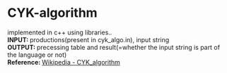 # CYK-algorithm
implemented in c++ using libraries..<br>
<b>INPUT: </b> productions(present in cyk_algo.in), input string <br>
<b>OUTPUT: </b> precessing table and result(=whether the input string is part of the language or not)<br>
<b>Reference: </b><a href="https://en.wikipedia.org/wiki/CYK_algorithm">Wikipedia - CYK_algorithm</a>
